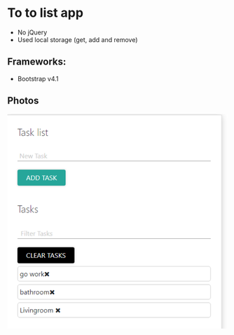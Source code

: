 # To to list app

- No jQuery
- Used local storage (get, add and remove)

## Frameworks:
- Bootstrap v4.1

## Photos
![](https://raw.githubusercontent.com/ahmedali5696/resume/master/img/protofolio/todo.png)

